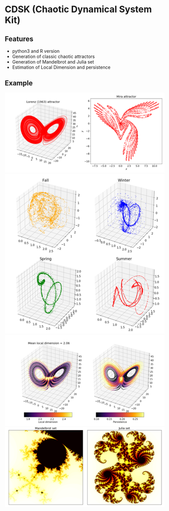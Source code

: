 # CDSK (Chaotic Dynamical System Kit)


## Features
- python3 and R version
- Generation of classic chaotic attractors
- Generation of Mandelbrot and Julia set
- Estimation of Local Dimension and persistence


## Example
![Alt](/figures/attractors.png)
![Alt](/figures/snapshot_attractors.png)
![Alt](/figures/local_dimension.png)
![Alt](/figures/mandelbrot_julia.png)

